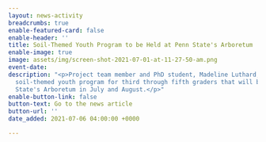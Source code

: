 ```yaml
---
layout: news-activity
breadcrumbs: true
enable-featured-card: false
enable-header: ''
title: Soil-Themed Youth Program to be Held at Penn State's Arboretum
enable-image: true
image: assets/img/screen-shot-2021-07-01-at-11-27-50-am.png
event-date: 
description: "<p>Project team member and PhD student, Madeline Luthard, designed a
  soil-themed youth program for third through fifth graders that will be held at Penn
  State's Arboretum in July and August.</p>"
enable-button-link: false
button-text: Go to the news article
button-url: ''
date_added: 2021-07-06 04:00:00 +0000

---
```


